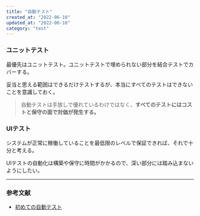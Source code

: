 ```yaml
---
title: "自動テスト"
created_at: "2022-06-10"
updated_at: "2022-06-10"
category: "test"
---
```


### ユニットテスト

最優先はユニットテスト。ユニットテストで埋められない部分を結合テストでカバーする。

妥当と思える範囲はできるだけテストするが、本当にすべてのテストはできないことを意識しておく。

> 自動テストは手放しで優れているわけではなく、**すべてのテストにはコストと保守の面で対価が発生する。**

### UIテスト

システムが正常に稼働していることを最低限のレベルで保証できれば、それで十分と考える。

UIテストの自動化は構築や保守に時間がかかるので、深い部分には踏み込まないようにしたい。

-----

### 参考文献

- [初めての自動テスト](https://www.oreilly.co.jp/books/9784873118161/)